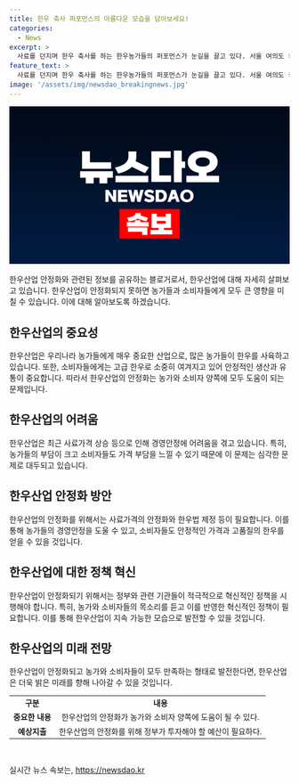 ```yaml
---
title: 한우 축사 퍼포먼스의 아름다운 모습을 담아보세요!
categories:
  - News
excerpt: >
  사료를 던지며 한우 축사를 하는 한우농가들의 퍼포먼스가 눈길을 끌고 있다. 서울 여의도 국회의사당 앞에서 열린 ‘한우산업 안정화 촉구 한우반납 투쟁’ 집회에서 참석자들은 한우법 제정과 사료가격 인하를 요구하며 뜨거운 투쟁을 벌였다.
feature_text: >
  사료를 던지며 한우 축사를 하는 한우농가들의 퍼포먼스가 눈길을 끌고 있다. 서울 여의도 국회의사당 앞에서 열린 ‘한우산업 안정화 촉구 한우반납 투쟁’ 집회에서 참석자들은 한우법 제정과 사료가격 인하를 요구하며 뜨거운 투쟁을 벌였다.
image: '/assets/img/newsdao_breakingnews.jpg'
---
```


<p><img src="/assets/img/newsdao_breakingnews.jpg" alt="firstkoreanews 속보" /></p>

<p>한우산업 안정화와 관련된 정보를 공유하는 블로거로서, 한우산업에 대해 자세히 살펴보고 있습니다. 한우산업이 안정화되지 못하면 농가들과 소비자들에게 모두 큰 영향을 미칠 수 있습니다. 이에 대해 알아보도록 하겠습니다.</p>

<h2 data-ke-size="size26">한우산업의 중요성</h2>

<p data-ke-size="size16">한우산업은 우리나라 농가들에게 매우 중요한 산업으로, 많은 농가들이 한우를 사육하고 있습니다. 또한, 소비자들에게는 고급 한우로 소중히 여겨지고 있어 안정적인 생산과 유통이 중요합니다. 따라서 한우산업의 안정화는 농가와 소비자 양쪽에 모두 도움이 되는 문제입니다.</p>

<h2 data-ke-size="size26">한우산업의 어려움</h2>

<p data-ke-size="size16">한우산업은 최근 사료가격 상승 등으로 인해 경영안정에 어려움을 겪고 있습니다. 특히, 농가들의 부담이 크고 소비자들도 가격 부담을 느낄 수 있기 때문에 이 문제는 심각한 문제로 대두되고 있습니다.</p>

<h2 data-ke-size="size26">한우산업 안정화 방안</h2>

<p data-ke-size="size16">한우산업의 안정화를 위해서는 사료가격의 안정화와 한우법 제정 등이 필요합니다. 이를 통해 농가들의 경영안정을 도울 수 있고, 소비자들도 안정적인 가격과 고품질의 한우를 얻을 수 있을 것입니다.</p>

<h2 data-ke-size="size26">한우산업에 대한 정책 혁신</h2>

<p data-ke-size="size16">한우산업이 안정화되기 위해서는 정부와 관련 기관들이 적극적으로 혁신적인 정책을 시행해야 합니다. 특히, 농가와 소비자들의 목소리를 듣고 이를 반영한 혁신적인 정책이 필요합니다. 이를 통해 한우산업이 지속 가능한 모습으로 발전할 수 있을 것입니다.</p>

<h2 data-ke-size="size26">한우산업의 미래 전망</h2>

<p data-ke-size="size16">한우산업이 안정화되고 농가와 소비자들이 모두 만족하는 형태로 발전한다면, 한우산업은 더욱 밝은 미래를 향해 나아갈 수 있을 것입니다.</p>

<table>
  <tr>
    <td style="text-align: center; height: 17px;"><b>구분</b></td>
    <td style="text-align: center; height: 17px;"><b>내용</b></td>
  </tr>
  <tr>
    <td style="text-align: center; height: 17px;"><b>중요한 내용</b></td>
    <td style="text-align: center; height: 17px;">한우산업의 안정화가 농가와 소비자 양쪽에 도움이 될 수 있다.</td>
  </tr>
  <tr>
    <td style="text-align: center; height: 17px;"><b>예상지출</b></td>
    <td style="text-align: center; height: 17px;">한우산업의 안정화를 위해 정부가 투자해야 할 예산이 필요하다.</td>
  </tr>
</table>

<p data-ke-size="size16">&nbsp;</p>
실시간 뉴스 속보는, <a href="https://newsdao.kr" rel="dofollow">https://newsdao.kr</a>


